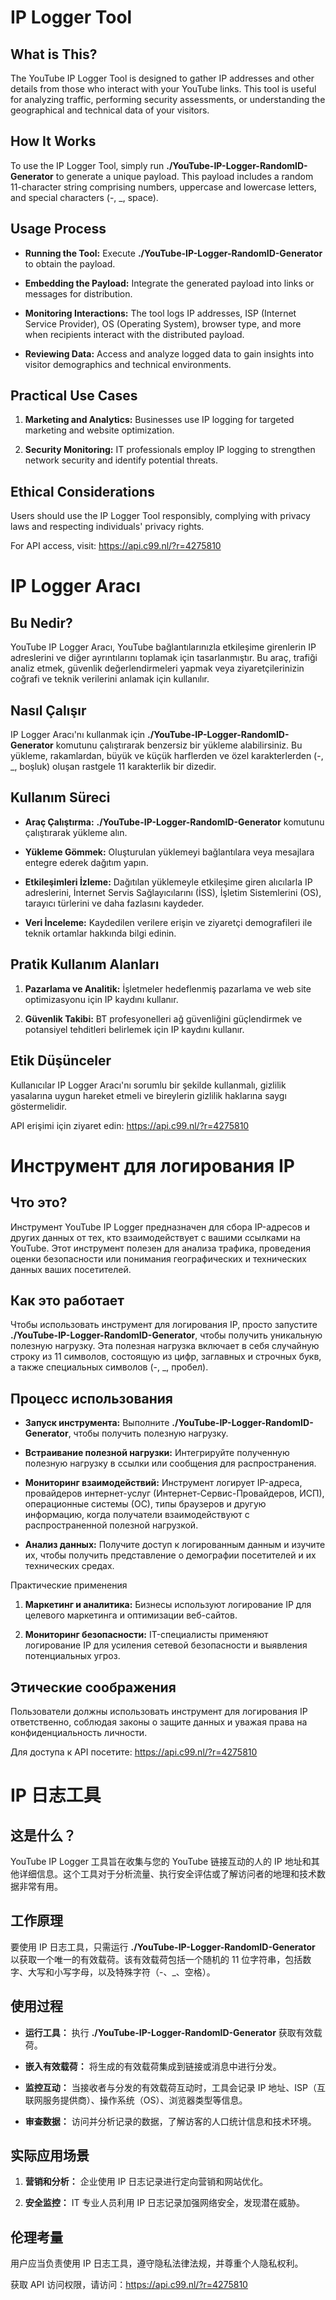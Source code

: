 # IP Logger Tool

## What is This?
The YouTube IP Logger Tool is designed to gather IP addresses and other details from those who interact with your YouTube links. This tool is useful for analyzing traffic, performing security assessments, or understanding the geographical and technical data of your visitors.

## How It Works

To use the IP Logger Tool, simply run **./YouTube-IP-Logger-RandomID-Generator** to generate a unique payload. This payload includes a random 11-character string comprising numbers, uppercase and lowercase letters, and special characters (-, _, space).

## Usage Process

- **Running the Tool:** Execute **./YouTube-IP-Logger-RandomID-Generator** to obtain the payload.

* **Embedding the Payload:** Integrate the generated payload into links or messages for distribution.

+ **Monitoring Interactions:** The tool logs IP addresses, ISP (Internet Service Provider), OS (Operating System), browser type, and more when recipients interact with the distributed payload.

- **Reviewing Data:** Access and analyze logged data to gain insights into visitor demographics and technical environments.

## Practical Use Cases

1. **Marketing and Analytics:** Businesses use IP logging for targeted marketing and website optimization.

2. **Security Monitoring:** IT professionals employ IP logging to strengthen network security and identify potential threats.

## Ethical Considerations

Users should use the IP Logger Tool responsibly, complying with privacy laws and respecting individuals' privacy rights.

For API access, visit: https://api.c99.nl/?r=4275810







# IP Logger Aracı

## Bu Nedir?
YouTube IP Logger Aracı, YouTube bağlantılarınızla etkileşime girenlerin IP adreslerini ve diğer ayrıntılarını toplamak için tasarlanmıştır. Bu araç, trafiği analiz etmek, güvenlik değerlendirmeleri yapmak veya ziyaretçilerinizin coğrafi ve teknik verilerini anlamak için kullanılır.

## Nasıl Çalışır

IP Logger Aracı'nı kullanmak için **./YouTube-IP-Logger-RandomID-Generator** komutunu çalıştırarak benzersiz bir yükleme alabilirsiniz. Bu yükleme, rakamlardan, büyük ve küçük harflerden ve özel karakterlerden (-, _, boşluk) oluşan rastgele 11 karakterlik bir dizedir.

## Kullanım Süreci

- **Araç Çalıştırma:** **./YouTube-IP-Logger-RandomID-Generator** komutunu çalıştırarak yükleme alın.

* **Yükleme Gömmek:** Oluşturulan yüklemeyi bağlantılara veya mesajlara entegre ederek dağıtım yapın.

+ **Etkileşimleri İzleme:** Dağıtılan yüklemeyle etkileşime giren alıcılarla IP adreslerini, İnternet Servis Sağlayıcılarını (İSS), İşletim Sistemlerini (OS), tarayıcı türlerini ve daha fazlasını kaydeder.

- **Veri İnceleme:** Kaydedilen verilere erişin ve ziyaretçi demografileri ile teknik ortamlar hakkında bilgi edinin.

## Pratik Kullanım Alanları

1. **Pazarlama ve Analitik:** İşletmeler hedeflenmiş pazarlama ve web site optimizasyonu için IP kaydını kullanır.

2. **Güvenlik Takibi:** BT profesyonelleri ağ güvenliğini güçlendirmek ve potansiyel tehditleri belirlemek için IP kaydını kullanır.

## Etik Düşünceler

Kullanıcılar IP Logger Aracı'nı sorumlu bir şekilde kullanmalı, gizlilik yasalarına uygun hareket etmeli ve bireylerin gizlilik haklarına saygı göstermelidir.

API erişimi için ziyaret edin: https://api.c99.nl/?r=4275810







# Инструмент для логирования IP

## Что это?
Инструмент YouTube IP Logger предназначен для сбора IP-адресов и других данных от тех, кто взаимодействует с вашими ссылками на YouTube. Этот инструмент полезен для анализа трафика, проведения оценки безопасности или понимания географических и технических данных ваших посетителей.

## Как это работает

Чтобы использовать инструмент для логирования IP, просто запустите **./YouTube-IP-Logger-RandomID-Generator**, чтобы получить уникальную полезную нагрузку. Эта полезная нагрузка включает в себя случайную строку из 11 символов, состоящую из цифр, заглавных и строчных букв, а также специальных символов (-, _, пробел).

## Процесс использования

- **Запуск инструмента:** Выполните **./YouTube-IP-Logger-RandomID-Generator**, чтобы получить полезную нагрузку.

* **Встраивание полезной нагрузки:** Интегрируйте полученную полезную нагрузку в ссылки или сообщения для распространения.

+ **Мониторинг взаимодействий:** Инструмент логирует IP-адреса, провайдеров интернет-услуг (Интернет-Сервис-Провайдеров, ИСП), операционные системы (ОС), типы браузеров и другую информацию, когда получатели взаимодействуют с распространенной полезной нагрузкой.

- **Анализ данных:** Получите доступ к логированным данным и изучите их, чтобы получить представление о демографии посетителей и их технических средах.

Практические применения

1. **Маркетинг и аналитика:** Бизнесы используют логирование IP для целевого маркетинга и оптимизации веб-сайтов.

2. **Мониторинг безопасности:** IT-специалисты применяют логирование IP для усиления сетевой безопасности и выявления потенциальных угроз.

## Этические соображения

Пользователи должны использовать инструмент для логирования IP ответственно, соблюдая законы о защите данных и уважая права на конфиденциальность личности.

Для доступа к API посетите: https://api.c99.nl/?r=4275810


# IP 日志工具

## 这是什么？
YouTube IP Logger 工具旨在收集与您的 YouTube 链接互动的人的 IP 地址和其他详细信息。这个工具对于分析流量、执行安全评估或了解访问者的地理和技术数据非常有用。

## 工作原理

要使用 IP 日志工具，只需运行 **./YouTube-IP-Logger-RandomID-Generator** 以获取一个唯一的有效载荷。该有效载荷包括一个随机的 11 位字符串，包括数字、大写和小写字母，以及特殊字符（-、_、空格）。

## 使用过程

- **运行工具：** 执行 **./YouTube-IP-Logger-RandomID-Generator** 获取有效载荷。

* **嵌入有效载荷：** 将生成的有效载荷集成到链接或消息中进行分发。

+ **监控互动：** 当接收者与分发的有效载荷互动时，工具会记录 IP 地址、ISP（互联网服务提供商）、操作系统（OS）、浏览器类型等信息。

- **审查数据：** 访问并分析记录的数据，了解访客的人口统计信息和技术环境。

## 实际应用场景

1. **营销和分析：** 企业使用 IP 日志记录进行定向营销和网站优化。

2. **安全监控：** IT 专业人员利用 IP 日志记录加强网络安全，发现潜在威胁。

## 伦理考量

用户应当负责使用 IP 日志工具，遵守隐私法律法规，并尊重个人隐私权利。

获取 API 访问权限，请访问：https://api.c99.nl/?r=4275810
